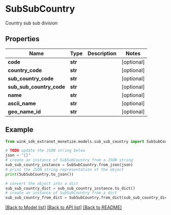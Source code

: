 # SubSubCountry

Country sub sub division

## Properties

Name | Type | Description | Notes
------------ | ------------- | ------------- | -------------
**code** | **str** |  | [optional] 
**country_code** | **str** |  | [optional] 
**sub_country_code** | **str** |  | [optional] 
**sub_sub_country_code** | **str** |  | [optional] 
**name** | **str** |  | [optional] 
**ascii_name** | **str** |  | [optional] 
**geo_name_id** | **str** |  | [optional] 

## Example

```python
from wink_sdk_extranet_monetize.models.sub_sub_country import SubSubCountry

# TODO update the JSON string below
json = "{}"
# create an instance of SubSubCountry from a JSON string
sub_sub_country_instance = SubSubCountry.from_json(json)
# print the JSON string representation of the object
print(SubSubCountry.to_json())

# convert the object into a dict
sub_sub_country_dict = sub_sub_country_instance.to_dict()
# create an instance of SubSubCountry from a dict
sub_sub_country_from_dict = SubSubCountry.from_dict(sub_sub_country_dict)
```
[[Back to Model list]](../README.md#documentation-for-models) [[Back to API list]](../README.md#documentation-for-api-endpoints) [[Back to README]](../README.md)


